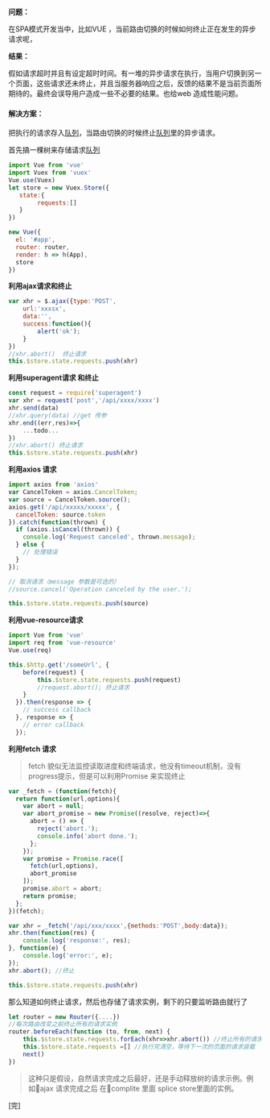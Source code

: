 **问题：**

在SPA模式开发当中，比如VUE ，当前路由切换的时候如何终止正在发生的异步请求呢，

**结果：**

假如请求超时并且有设定超时时间。有一堆的异步请求在执行，当用户切换到另一个页面，这些请求还未终止，并且当服务器响应之后，反馈的结果不是当前页面所期待的。最终会误导用户造成一些不必要的结果。也给web 造成性能问题。

#### 解决方案：

把执行的请求存入[队列](https://www.chuchur.com/article/js-queue)，当路由切换的时候终止[队列](https://www.chuchur.com/article/js-queue)里的异步请求。

首先搞一棵树来存储请求[队列](https://www.chuchur.com/article/js-queue)
```js
import Vue from 'vue'
import Vuex from 'vuex'
Vue.use(Vuex)
let store = new Vuex.Store({
   state:{
        requests:[]
   }
})

new Vue({
  el: '#app',
  router: router,
  render: h => h(App),
  store
})
```
**利用ajax请求和终止**
```js
var xhr = $.ajax({type:'POST',
    url:'xxxsx',
    data:'',
    success:function(){
        alert('ok');
    }
})
//xhr.abort()  终止请求
this.$store.state.requests.push(xhr)
```
**利用superagent请求 和终止**
```js
const request = require('superagent')
var xhr = request('post','/api/xxxx/xxxx')
xhr.send(data)
//xhr.query(data) //get 传参
xhr.end((err,res)=>{
    ...todo...
})
//xhr.abort() 终止请求
this.$store.state.requests.push(xhr)
```
**利用axios 请求**
```js
import axios from 'axios'
var CancelToken = axios.CancelToken;
var source = CancelToken.source();
axios.get('/api/xxxxx/xxxxx', {
  cancelToken: source.token
}).catch(function(thrown) {
  if (axios.isCancel(thrown)) {
    console.log('Request canceled', thrown.message);
  } else {
    // 处理错误
  }
});

// 取消请求（message 参数是可选的）
//source.cancel('Operation canceled by the user.');

this.$store.state.requests.push(source)
```
**利用vue-resource请求**
```js
import Vue from 'vue'
import req from 'vue-resource'
Vue.use(req)

this.$http.get('/someUrl', {    
    before(request) {
        this.$store.state.requests.push(request)
        //request.abort(); 终止请求
    }
  }).then(response => {
    // success callback
  }, response => {
    // error callback
  });
```
**利用fetch 请求**

>fetch 貌似无法监控读取进度和终端请求，他没有timeout机制，没有progress提示，但是可以利用Promise 来实现终止
```js
var _fetch = (function(fetch){
  return function(url,options){
    var abort = null;
    var abort_promise = new Promise((resolve, reject)=>{
      abort = () => {
        reject('abort.');
        console.info('abort done.');
      };
    });
    var promise = Promise.race([
      fetch(url,options),
      abort_promise
    ]);
    promise.abort = abort;
    return promise;
  };
})(fetch);

var xhr = _fetch('/api/xxx/xxxx',{methods:'POST',body:data});
xhr.then(function(res) {
    console.log('response:', res);
}, function(e) {
    console.log('error:', e);
});
xhr.abort(); //终止

this.$store.state.requests.push(xhr)
```
那么知道如何终止请求，然后也存储了请求实例，剩下的只要监听路由就行了
```js
let router = new Router({....})
//每次路由改变之前终止所有的请求实例
router.beforeEach(function (to, from, next) {
    this.$store.state.requests.forEach(xhr=>xhr.abort()) //终止所有的请求实例
    this.$store.state.requests =[] //执行完清空，等待下一次的页面的请求装载
    next()
})
```
>这种只是假设，自然请求完成之后最好，还是手动释放树的请求示例。例如ajax 请求完成之后 在complite 里面 splice store里面的实例。

[完]
